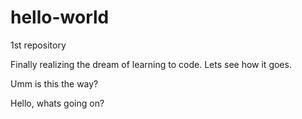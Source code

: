# hello-world
1st repository


Finally realizing the dream of learning to code.
Lets see how it goes.


Umm is this the way?


Hello, whats going on?
